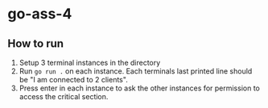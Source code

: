 # go-ass-4

## How to run
1. Setup 3 terminal instances in the directory
2. Run `go run .` on each instance. Each terminals last printed line should be "I am connected to 2 clients".
3. Press enter in each instance to ask the other instances for permission to access the critical section.
